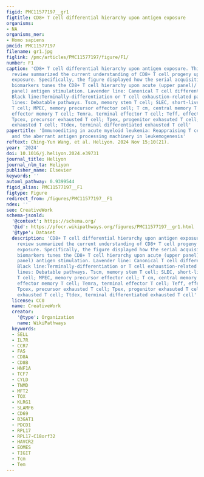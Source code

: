 ```yaml
---
figid: PMC11577197__gr1
figtitle: CD8+ T cell differential hierarchy upon antigen exposure
organisms:
- NA
organisms_ner:
- Homo sapiens
pmcid: PMC11577197
filename: gr1.jpg
figlink: /pmc/articles/PMC11577197/figure/F1/
number: F1
caption: 'CD8+ T cell differential hierarchy upon antigen exposure. This schematic
  review summarized the current understanding of CD8+ T cell progeny upon antigen
  exposure. Specifically, the figure displayed how the serial acquisition/loss of
  biomarkers tunes the CD8+ T cell hierarchy upon acute (upper panel)/ chronic (lower
  panel) antigen stimulation. Lavender line: Canonical T cell differentiation pathway;
  Black line:Terminally-differentiation or T cell exhaustion-related pathway. Dashed
  lines: Debatable pathways. Tscm, memory stem T cell; SLEC, short-lived effector
  T cell; MPEC, memory precursor effector cell; T cm, central memory T cell; Tem,
  effector memory T cell; Temra, terminal effector T cell; Teff, effector T cell;
  Tpcex, precursor exhausted T cell; Tpex, progenitor exhasuted T cell; Ttrex, transitory
  exhausted T cell; Ttdex, terminal differentiated exhausted T cell'
papertitle: 'Immunoediting in acute myeloid leukemia: Reappraising T cell exhaustion
  and the aberrant antigen processing machinery in leukemogenesis'
reftext: Ching-Yun Wang, et al. Heliyon. 2024 Nov 15;10(21).
year: '2024'
doi: 10.1016/j.heliyon.2024.e39731
journal_title: Heliyon
journal_nlm_ta: Heliyon
publisher_name: Elsevier
keywords: ''
automl_pathway: 0.9399544
figid_alias: PMC11577197__F1
figtype: Figure
redirect_from: /figures/PMC11577197__F1
ndex: ''
seo: CreativeWork
schema-jsonld:
  '@context': https://schema.org/
  '@id': https://pfocr.wikipathways.org/figures/PMC11577197__gr1.html
  '@type': Dataset
  description: 'CD8+ T cell differential hierarchy upon antigen exposure. This schematic
    review summarized the current understanding of CD8+ T cell progeny upon antigen
    exposure. Specifically, the figure displayed how the serial acquisition/loss of
    biomarkers tunes the CD8+ T cell hierarchy upon acute (upper panel)/ chronic (lower
    panel) antigen stimulation. Lavender line: Canonical T cell differentiation pathway;
    Black line:Terminally-differentiation or T cell exhaustion-related pathway. Dashed
    lines: Debatable pathways. Tscm, memory stem T cell; SLEC, short-lived effector
    T cell; MPEC, memory precursor effector cell; T cm, central memory T cell; Tem,
    effector memory T cell; Temra, terminal effector T cell; Teff, effector T cell;
    Tpcex, precursor exhausted T cell; Tpex, progenitor exhasuted T cell; Ttrex, transitory
    exhausted T cell; Ttdex, terminal differentiated exhausted T cell'
  license: CC0
  name: CreativeWork
  creator:
    '@type': Organization
    name: WikiPathways
  keywords:
  - SELL
  - IL7R
  - CCR7
  - FAS
  - CD8A
  - CD8B
  - HNF1A
  - TCF7
  - CYLD
  - TNMD
  - MFT2
  - TOX
  - KLRG1
  - SLAMF6
  - CD69
  - B3GAT1
  - PDCD1
  - RPL17
  - RPL17-C18orf32
  - HAVCR2
  - EOMES
  - TIGIT
  - Tcm
  - Tem
---
```

